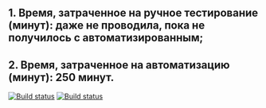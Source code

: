 ## 1. Время, затраченное на ручное тестирование (минут): даже не проводила, пока не получилось с автоматизированным;
## 2. Время, затраченное на автоматизацию (минут): 250 минут.
[![Build status](https://ci.appveyor.com/api/projects/status/9h0tvwptqr607apc?svg=true)](https://ci.appveyor.com/project/Berendoska/carddeliverylombok)
[![Build status](https://ci.appveyor.com/api/projects/status/9h0tvwptqr607apc/branch/main?svg=true)](https://ci.appveyor.com/project/Berendoska/carddeliverylombok/branch/main)
